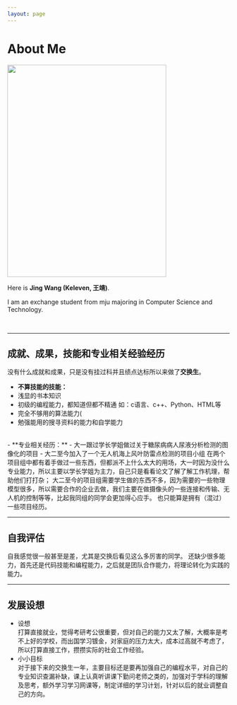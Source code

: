 ```yaml
---
layout: page
---
```


# About Me

<img src="https://Keleven-7.github.io/Keleven.jpg" class="floatpic" width="360" height="480">

Here is **Jing Wang (Keleven, 王靖)**.

I am an exchange student from mju majoring in Computer Science and Technology.

<br>

---

## 成就、成果，技能和专业相关经验经历

没有什么成就和成果，只是没有挂过科并且绩点达标所以来做了**交换生**。
<br>
- **不算技能的技能：**
- 浅显的书本知识
- 初级的编程能力，都知道但都不精通 如：c语言、c++、Python、HTML等
- 完全不够用的算法能力(
- 勉强能用的搜寻资料的能力和自学能力
<br>
- **专业相关经历：**
- 大一跟过学长学姐做过关于糖尿病病人尿液分析检测的图像化的项目
- 大二至今加入了一个无人机海上风叶防雷点检测的项目小组
在两个项目组中都有着手做过一些东西，但都派不上什么太大的用场，大一时因为没什么专业能力，所以主要以学长学姐为主力，自己只是看看论文了解了解工作机理，帮助他们打打杂；
大二至今的项目组需要学生做的东西不多，因为需要的一些物理模型很多，所以需要合作的企业去做，我们主要在做摄像头的一些连接和传输、无人机的控制等等，比起我同组的同学会更加得心应手。
也只能算是拥有（混过）一些项目经历。
<br>

---

## 自我评估
自我感觉很一般甚至是差，尤其是交换后看见这么多厉害的同学。
还缺少很多能力，首先还是代码技能和编程能力，之后就是团队合作能力，将理论转化为实践的能力。
<br>

---

## 发展设想
- 设想 <br>
打算直接就业，觉得考研考公很重要，但对自己的能力又太了解，大概率是考不上好的学校，而出国学习镀金，对家庭的压力太大，成本过高就不考虑了，所以打算直接工作，攒攒实际的社会工作经验。
- 小小目标 <br>
对于接下来的交换生一年，主要目标还是要再加强自己的编程水平，对自己的专业知识查漏补缺，课上认真听讲课下勤问老师之类的，加强对于学科的理解及思考，额外学习学习网课等，制定详细的学习计划，针对以后的就业调整自己的方向。